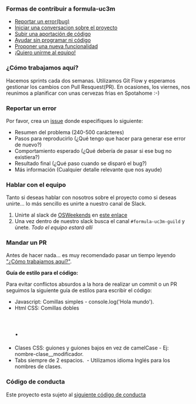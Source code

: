 ### Formas de contribuir a formula-uc3m

- [Reportar un error(bug)](#reportar-un-error)
- [Iniciar una conversacion sobre el proyecto](#hablar-con-el-equipo)
- [Subir una aportación de código](#mandar-un-pr)
- [Ayudar sin programar ni código](#hablar-con-el-equipo)
- [Proponer una nueva funcionalidad](#hablar-con-el-equipo)
- [¡Quiero unirme al equipo!](#hablar-con-el-equipo)

### ¿Cómo trabajamos aquí?

Hacemos sprints cada dos semanas. Utilizamos Git Flow y esperamos gestionar los cambios con Pull Resquest(PR).
En ocasiones, los viernes, nos reunimos a planificar con unas cervezas frias en Spotahome :-)

### Reportar un error
Por favor, crea un [issue](https://github.com/Formula-UC3M/telemetria-documentacion/issues/new) donde especifiques lo siguiente:
- Resumen del problema (240-500 carácteres)
- Pasos para reproducirlo (¿Qué tengo que hacer para generar ese error de nuevo?)
- Comportamiento esperado (¿Qué debería de pasar si ese bug no existiera?)
- Resultado final (¿Qué paso cuando se disparó el bug?)
- Más información (Cualquier detalle relevante que nos ayude)

### Hablar con el equipo

Tanto si deseas hablar con nosotros sobre el proyecto como si deseas unirte... lo más sencillo es unirte a nuestro canal de Slack.

1. Unirte al slack de [OSWeekends](https://osweekends.com) en [este enlace](https://slack.osweekends.com)
2. Una vez dentro de nuestro slack busca el canal `#formula-uc3m-guild` y únete. _Todo el equipo estará allí_

### Mandar un PR

Antes de hacer nada... es muy recomendado pasar un tiempo leyendo ["¿Cómo trabajamos aquí?"](#c%C3%B3mo-trabajamos-aqu%C3%AD).

**Guía de estilo para el código:**
 
 Para evitar conflictos absurdos a la hora de realizar un commit o un PR seguimos la siguiente guía de estilos para escribir el código:
  - Javascript: Comillas simples - console.log('Hola mundo').
  - Html CSS: Comillas dobles <h1 class="nombre-clase">.
  - Clases CSS: guiones y guiones bajos en vez de camelCase - Ej: nombre-clase__modificador.
  - Tabs siempre de 2 espacios.
  - Utilizamos idioma Inglés para los nombres de clases.


### Código de conducta

Este proyecto esta sujeto al [siguiente código de conducta](CODE_OF_CONDUCT.md)
